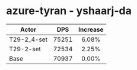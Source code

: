 # azure-tyran - yshaarj-da
| Actor | DPS | Increase |
|---|:---:|:---:|
|T29-2_4-set|75251|6.08%|
|T29-2-set|72534|2.25%|
|Base|70937|0.00%|
